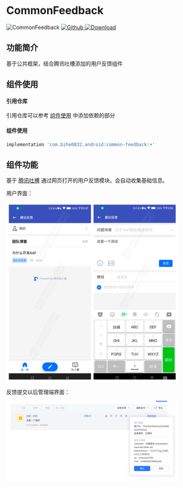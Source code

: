 # CommonFeedback

![CommonFeedback](https://img.shields.io/badge/AndroidAppFactory-CommonFeedback-brightgreen)
[ ![Github](https://img.shields.io/badge/Github-CommonFeedback-brightgreen?style=social) ](https://github.com/bihe0832/AndroidAppFactory/tree/master/CommonFeedback)
[ ![Download](https://api.bintray.com/packages/bihe0832/android/common-feedback/images/download.svg) ](https://bintray.com/bihe0832/android/common-feedback/_latestVersion)

## 功能简介

基于公共框架，结合腾讯吐槽添加的用户反馈组件

## 组件使用

#### 引用仓库

引用仓库可以参考 [组件使用](./../start.md) 中添加依赖的部分

#### 组件使用

```groovy
implementation 'com.bihe0832.android:common-feedback:+'
```

## 组件功能

基于 [腾讯吐槽](https://support.qq.com/products/290858) 通过网页打开的用户反馈模块。会自动收集基础信息。

用户界面：

<img src="./common-feedback/common-feedback-user.png" width="90%"/>

反馈提交以后管理端界面：

<img src="./common-feedback/common-feedback.png" width="90%"/>

